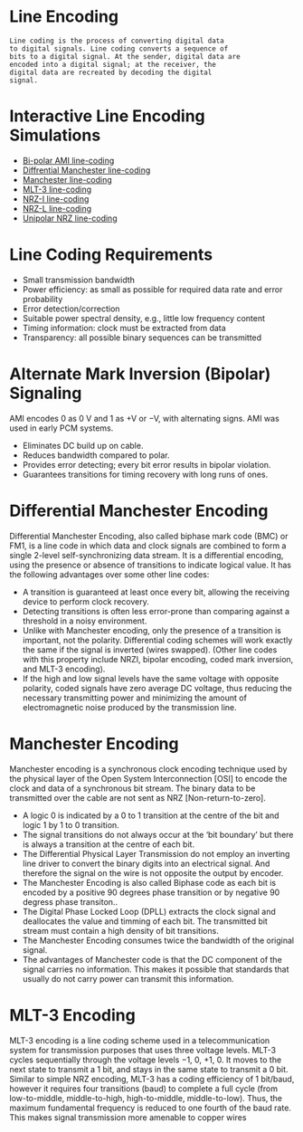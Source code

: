 
# Line Encoding 

```
Line coding is the process of converting digital data
to digital signals. Line coding converts a sequence of
bits to a digital signal. At the sender, digital data are
encoded into a digital signal; at the receiver, the
digital data are recreated by decoding the digital
signal.
```

# Interactive Line Encoding Simulations 
* [Bi-polar AMI line-coding](https://two-ticks.github.io/line-encoding/bipolar-ami-line-coding.html)
* [Diffrential Manchester line-coding](https://two-ticks.github.io/line-encoding/diffrential-manchester-line-coding.html)
* [Manchester line-coding](https://two-ticks.github.io/line-encoding/manchester-line-coding.html)
* [MLT-3 line-coding](https://two-ticks.github.io/line-encoding/mlt-3-line-coding.html)
* [NRZ-I line-coding](https://two-ticks.github.io/line-encoding/nrz-i-line-coding.html)
* [NRZ-L line-coding](https://two-ticks.github.io/line-encoding/nrz-l-line-coding.html)
* [Unipolar NRZ line-coding](https://two-ticks.github.io/line-encoding/unipolar-nrz-line-coding.html)

# Line Coding Requirements

* Small transmission bandwidth
* Power efficiency: as small as possible for required data rate and error
  probability
* Error detection/correction
* Suitable power spectral density, e.g., little low frequency content
* Timing information: clock must be extracted from data
* Transparency: all possible binary sequences can be transmitted

# Alternate Mark Inversion (Bipolar) Signaling
AMI encodes 0 as 0 V and 1 as +V or −V, with alternating signs.
AMI was used in early PCM systems.
* Eliminates DC build up on cable.
* Reduces bandwidth compared to polar.
* Provides error detecting; every bit error results in bipolar violation.
* Guarantees transitions for timing recovery with long runs of ones.
# Differential Manchester Encoding
Differential Manchester Encoding, also called biphase mark code (BMC) or FM1, is a line code in which data and clock signals are combined to form a single 2-level self-synchronizing data stream. It is a differential encoding, using the presence or absence of transitions to indicate logical value. It has the following advantages over some other line codes:

* A transition is guaranteed at least once every bit, allowing the receiving device to perform clock recovery.
* Detecting transitions is often less error-prone than comparing against a threshold in a noisy environment.
* Unlike with Manchester encoding, only the presence of a transition is important, not the polarity. Differential coding schemes will work exactly the same if the signal is inverted (wires swapped). (Other line codes with this property include NRZI, bipolar encoding, coded mark inversion, and MLT-3 encoding).
* If the high and low signal levels have the same voltage with opposite polarity, coded signals have zero average DC voltage, thus reducing the necessary transmitting power and minimizing the amount of electromagnetic noise produced by the transmission line.

# Manchester Encoding
Manchester encoding is a synchronous clock encoding technique used by the physical layer of the Open System Interconnection [OSI] to encode the clock and data of a synchronous bit stream.
The binary data to be transmitted over the cable are not sent as NRZ [Non-return-to-zero].
* A logic 0 is indicated by a 0 to 1 transition at the centre of the bit and logic 1 by 1 to 0 transition.
* The signal transitions do not always occur at the ‘bit boundary’ but there is always a transition at the centre of each bit.
* The Differential Physical Layer Transmission do not employ an inverting line driver to convert the binary digits into an electrical signal. And therefore the signal on the wire is not opposite the output by encoder.
* The Manchester Encoding is also called Biphase code as each bit is encoded by a positive 90 degrees phase transition or by negative 90 degress phase transiton..
* The Digital Phase Locked Loop (DPLL) extracts the clock signal and deallocates the value and timming of each bit. The transmitted bit stream must contain a high density of bit transitions.
* The Manchester Encoding consumes twice the bandwidth of the original signal.
* The advantages of Manchester code is that the DC component of the signal carries no information. This makes it possible that standards that usually do not carry power can transmit this information.

# MLT-3 Encoding 

MLT-3 encoding is a line coding scheme used in a telecommunication system for transmission purposes that uses three voltage levels. MLT-3 cycles sequentially through the voltage levels −1, 0, +1, 0. It moves to the next state to transmit a 1 bit, and stays in the same state to transmit a 0 bit. Similar to simple NRZ encoding, MLT-3 has a coding efficiency of 1 bit/baud, however it requires four transitions (baud) to complete a full cycle (from low-to-middle, middle-to-high, high-to-middle, middle-to-low). Thus, the maximum fundamental frequency is reduced to one fourth of the baud rate. This makes signal transmission more amenable to copper wires
